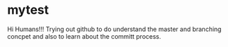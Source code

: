 # mytest

Hi Humans!!!
Trying out github to do understand the master and branching concpet and also to learn about the committ process.
